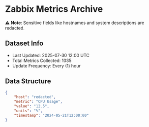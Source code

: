 # Zabbix Metrics Archive

⚠️ **Note**: Sensitive fields like hostnames and system descriptions are redacted.

## Dataset Info
- Last Updated: 2025-07-30 12:00 UTC
- Total Metrics Collected: 1035
- Update Frequency: Every (1) hour

## Data Structure
```json
{
    "host": "redacted",
    "metric": "CPU Usage",
    "value": "12.5",
    "units": "%",
    "timestamp": "2024-05-21T12:00:00"
}
```
